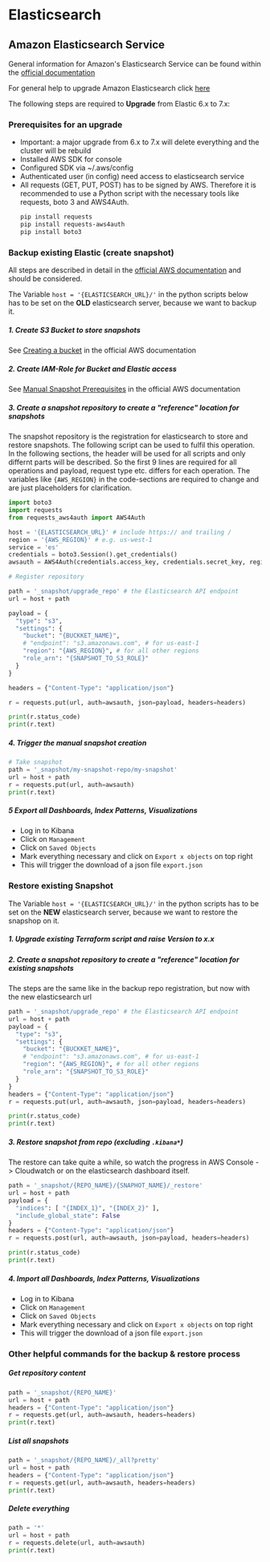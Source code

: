 # Elasticsearch

## Amazon Elasticsearch Service
General information for Amazon's Elasticsearch Service can be found within the [official documentation](https://docs.aws.amazon.com/elasticsearch-service/latest/developerguide/es-createupdatedomains.html)

For general help to upgrade Amazon Elasticsearch click [here](https://docs.aws.amazon.com/de_de/elasticsearch-service/latest/developerguide/es-version-migration.html) 


The following steps are required to __Upgrade__ from Elastic 6.x to 7.x:

### Prerequisites for an upgrade

- Important: a major upgrade from 6.x to 7.x will delete everything and the cluster will be rebuild
- Installed AWS SDK for console
- Configured SDK via ~/.aws/config
- Authenticated user (in config) need access to elasticsearch service
- All requests (GET, PUT, POST) has to be signed by AWS. Therefore it is recommended to use a Python script with the necessary tools like requests, boto 3 and AWS4Auth.
    ```bash
    pip install requests
    pip install requests-aws4auth
    pip install boto3
    ```

### Backup existing Elastic (create snapshot)

All steps are described in detail in the [official AWS documentation](https://docs.aws.amazon.com/elasticsearch-service/latest/developerguide/es-managedomains-snapshots.html) and should be considered.


The Variable `host = '{ELASTICSEARCH_URL}/'` in the python scripts below has to be set on the **OLD** elasticsearch server, because we want to backup it.

##### 1. Create S3 Bucket to store snapshots
See [Creating a bucket](https://docs.aws.amazon.com/AmazonS3/latest/dev/UsingBucket.html#create-bucket-intro) in the official AWS documentation

##### 2. Create IAM-Role for Bucket and Elastic access
See [Manual Snapshot Prerequisites](https://docs.aws.amazon.com/de_de/elasticsearch-service/latest/developerguide/es-managedomains-snapshots.html) in the official AWS documentation

##### 3. Create a snapshot repository to create a "reference" location for snapshots

The snapshot repository is the registration for elasticsearch to store and restore snapshots. The following script can be used to fulfil this operation. In the following sections, the header will be used for all scripts and only differnt parts will be described. So the first 9 lines are required for all operations and payload, request type etc. differs for each operation. The variables like `{AWS_REGION}` in the code-sections are required to change and are just placeholders for clarification.

```python
import boto3
import requests
from requests_aws4auth import AWS4Auth

host = '{ELASTICSEARCH_URL}' # include https:// and trailing /
region = '{AWS_REGION}' # e.g. us-west-1
service = 'es'
credentials = boto3.Session().get_credentials()
awsauth = AWS4Auth(credentials.access_key, credentials.secret_key, region, service, session_token=credentials.token)

# Register repository

path = '_snapshot/upgrade_repo' # the Elasticsearch API endpoint
url = host + path

payload = {
  "type": "s3",
  "settings": {
    "bucket": "{BUCKKET_NAME}",
    # "endpoint": "s3.amazonaws.com", # for us-east-1
    "region": "{AWS_REGION}", # for all other regions
    "role_arn": "{SNAPSHOT_TO_S3_ROLE}"
  }
}

headers = {"Content-Type": "application/json"}

r = requests.put(url, auth=awsauth, json=payload, headers=headers)

print(r.status_code)
print(r.text)
```

##### 4. Trigger the manual snapshot creation
```python
# Take snapshot
path = '_snapshot/my-snapshot-repo/my-snapshot'
url = host + path
r = requests.put(url, auth=awsauth)
print(r.text)
```

##### 5 Export all Dashboards, Index Patterns, Visualizations
- Log in to Kibana
- Click on `Management`
- Click on `Saved Objects`
- Mark everything necessary and click on `Export x objects` on top right
- This will trigger the download of a json file `export.json`



### Restore existing Snapshot

The Variable `host = '{ELASTICSEARCH_URL}/'` in the python scripts has to be set on the **NEW** elasticsearch server, because we want to restore the snapshop on it.

##### 1. Upgrade existing Terraform script and raise Version to x.x

##### 2. Create a snapshot repository to create a "reference" location for existing snapshots
The steps are the same like in the backup repo registration, but now with the new elasticsearch url
```python
path = '_snapshot/upgrade_repo' # the Elasticsearch API endpoint
url = host + path
payload = {
  "type": "s3",
  "settings": {
    "bucket": "{BUCKKET_NAME}",
    # "endpoint": "s3.amazonaws.com", # for us-east-1
    "region": "{AWS_REGION}", # for all other regions
    "role_arn": "{SNAPSHOT_TO_S3_ROLE}"
  }
}
headers = {"Content-Type": "application/json"}
r = requests.put(url, auth=awsauth, json=payload, headers=headers)

print(r.status_code)
print(r.text)
```

##### 3. Restore snapshot from repo (excluding `.kibana*`)
The restore can take quite a while, so watch the progress in AWS Console -> Cloudwatch or on the elasticsearch dashboard itself.

```python
path = '_snapshot/{REPO_NAME}/{SNAPHOT_NAME}/_restore'
url = host + path
payload = {
  "indices": [ "{INDEX_1}", "{INDEX_2}" ],
  "include_global_state": False
}
headers = {"Content-Type": "application/json"}
r = requests.post(url, auth=awsauth, json=payload, headers=headers)

print(r.status_code)
print(r.text)
```



##### 4. Import all Dashboards, Index Patterns, Visualizations
- Log in to Kibana
- Click on `Management`
- Click on `Saved Objects`
- Mark everything necessary and click on `Export x objects` on top right
- This will trigger the download of a json file `export.json` 




### Other helpful commands for the backup & restore process

##### Get repository content
```python
path = '_snapshot/{REPO_NAME}'
url = host + path
headers = {"Content-Type": "application/json"}
r = requests.get(url, auth=awsauth, headers=headers)
print(r.text)
```

##### List all snapshots
```python
path = '_snapshot/{REPO_NAME}/_all?pretty'
url = host + path
headers = {"Content-Type": "application/json"}
r = requests.get(url, auth=awsauth, headers=headers)
print(r.text)
```

##### Delete everything
```python
path = '*'
url = host + path
r = requests.delete(url, auth=awsauth)
print(r.text)
```